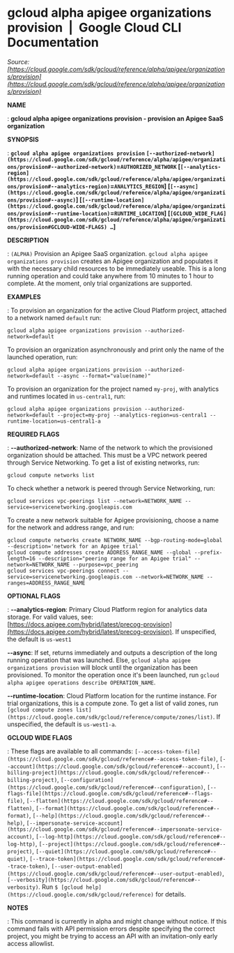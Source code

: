 # gcloud alpha apigee organizations provision  |  Google Cloud CLI Documentation

*Source: [https://cloud.google.com/sdk/gcloud/reference/alpha/apigee/organizations/provision](https://cloud.google.com/sdk/gcloud/reference/alpha/apigee/organizations/provision)*

**NAME**

: **gcloud alpha apigee organizations provision - provision an Apigee SaaS organization**

**SYNOPSIS**

: **`gcloud alpha apigee organizations provision` `[--authorized-network](https://cloud.google.com/sdk/gcloud/reference/alpha/apigee/organizations/provision#--authorized-network)`=`AUTHORIZED_NETWORK` [`[--analytics-region](https://cloud.google.com/sdk/gcloud/reference/alpha/apigee/organizations/provision#--analytics-region)`=`ANALYTICS_REGION`] [`[--async](https://cloud.google.com/sdk/gcloud/reference/alpha/apigee/organizations/provision#--async)`] [`[--runtime-location](https://cloud.google.com/sdk/gcloud/reference/alpha/apigee/organizations/provision#--runtime-location)`=`RUNTIME_LOCATION`] [`[GCLOUD_WIDE_FLAG](https://cloud.google.com/sdk/gcloud/reference/alpha/apigee/organizations/provision#GCLOUD-WIDE-FLAGS) …`]**

**DESCRIPTION**

: `(ALPHA)` Provision an Apigee SaaS organization.
`gcloud alpha apigee organizations provision` creates an Apigee
organization and populates it with the necessary child resources to be
immediately useable.
This is a long running operation and could take anywhere from 10 minutes to 1
hour to complete.
At the moment, only trial organizations are supported.

**EXAMPLES**

: To provision an organization for the active Cloud Platform project, attached to
a network named ``default`` run:

```
gcloud alpha apigee organizations provision --authorized-network=default
```

To provision an organization asynchronously and print only the name of the
launched operation, run:

```
gcloud alpha apigee organizations provision --authorized-network=default --async --format="value(name)"
```

To provision an organization for the project named
``my-proj``, with analytics and runtimes
located in ``us-central1``, run:

```
gcloud alpha apigee organizations provision --authorized-network=default --project=my-proj --analytics-region=us-central1 --runtime-location=us-central1-a
```

**REQUIRED FLAGS**

: **--authorized-network**:
Name of the network to which the provisioned organization should be attached.
This must be a VPC network peered through Service Networking. To get a list of
existing networks, run:

```
gcloud compute networks list
```

To check whether a network is peered through Service Networking, run:

```
gcloud services vpc-peerings list --network=NETWORK_NAME --service=servicenetworking.googleapis.com
```

To create a new network suitable for Apigee provisioning, choose a name for the
network and address range, and run:

```
gcloud compute networks create NETWORK_NAME --bgp-routing-mode=global --description='network for an Apigee trial'
gcloud compute addresses create ADDRESS_RANGE_NAME --global --prefix-length=16 --description="peering range for an Apigee trial" --network=NETWORK_NAME --purpose=vpc_peering
gcloud services vpc-peerings connect --service=servicenetworking.googleapis.com --network=NETWORK_NAME --ranges=ADDRESS_RANGE_NAME
```

**OPTIONAL FLAGS**

: **--analytics-region**:
Primary Cloud Platform region for analytics data storage. For valid values, see:
[https://docs.apigee.com/hybrid/latest/precog-provision](https://docs.apigee.com/hybrid/latest/precog-provision).
If unspecified, the default is ``us-west1``

**--async**:
If set, returns immediately and outputs a description of the long running
operation that was launched. Else, `gcloud alpha apigee organizations
provision` will block until the organization has been provisioned.
To monitor the operation once it's been launched, run `gcloud alpha apigee
operations describe OPERATION_NAME`.

**--runtime-location**:
Cloud Platform location for the runtime instance. For trial organizations, this
is a compute zone. To get a list of valid zones, run `[gcloud compute zones
list](https://cloud.google.com/sdk/gcloud/reference/compute/zones/list)`. If unspecified, the default is
``us-west1-a``.

**GCLOUD WIDE FLAGS**

: These flags are available to all commands: `[--access-token-file](https://cloud.google.com/sdk/gcloud/reference#--access-token-file)`,
`[--account](https://cloud.google.com/sdk/gcloud/reference#--account)`, `[--billing-project](https://cloud.google.com/sdk/gcloud/reference#--billing-project)`,
`[--configuration](https://cloud.google.com/sdk/gcloud/reference#--configuration)`,
`[--flags-file](https://cloud.google.com/sdk/gcloud/reference#--flags-file)`,
`[--flatten](https://cloud.google.com/sdk/gcloud/reference#--flatten)`, `[--format](https://cloud.google.com/sdk/gcloud/reference#--format)`, `[--help](https://cloud.google.com/sdk/gcloud/reference#--help)`, `[--impersonate-service-account](https://cloud.google.com/sdk/gcloud/reference#--impersonate-service-account)`,
`[--log-http](https://cloud.google.com/sdk/gcloud/reference#--log-http)`,
`[--project](https://cloud.google.com/sdk/gcloud/reference#--project)`, `[--quiet](https://cloud.google.com/sdk/gcloud/reference#--quiet)`, `[--trace-token](https://cloud.google.com/sdk/gcloud/reference#--trace-token)`, `[--user-output-enabled](https://cloud.google.com/sdk/gcloud/reference#--user-output-enabled)`,
`[--verbosity](https://cloud.google.com/sdk/gcloud/reference#--verbosity)`.
Run `$ [gcloud help](https://cloud.google.com/sdk/gcloud/reference)` for details.

**NOTES**

: This command is currently in alpha and might change without notice. If this
command fails with API permission errors despite specifying the correct project,
you might be trying to access an API with an invitation-only early access
allowlist.